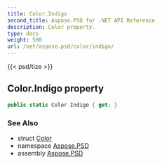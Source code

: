 ```yaml
---
title: Color.Indigo
second_title: Aspose.PSD for .NET API Reference
description: Color property. 
type: docs
weight: 580
url: /net/aspose.psd/color/indigo/
---
```

{{< psd/tize >}}
## Color.Indigo property

```csharp
public static Color Indigo { get; }
```

### See Also

* struct [Color](../)
* namespace [Aspose.PSD](../../color/)
* assembly [Aspose.PSD](../../../)


